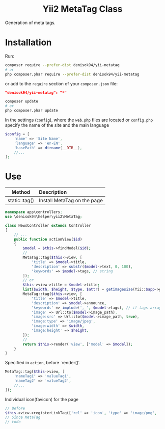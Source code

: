 <h1 align = "center"> Yii2 MetaTag Class </h1>

Generation of meta tags.

# Installation

Run:

```bash
composer require --prefer-dist denisok94/yii-metatag
# or
php composer.phar require --prefer-dist denisok94/yii-metatag
```

or add to the `require` section of your `composer.json` file:

```json
"denisok94/yii-metatag": "*"
```

```bash
composer update
# or
php composer.phar update
```

In the settings (`config`), where the `web.php` files are located or `config.php ` specify the name of the site and the main language
```php
$config = [
    'name' => 'Site Name',
    'language' => 'en-EN',
    'basePath' => dirname(__DIR__),
    //...
];
```

# Use

| Method | Description |
|----------------|:----------------|
| static::tag() | Install MetaTag on the page |

```php
namespace app\controllers;
use \denisok94\helper\yii2\MetaTag;

class NewsController extends Controller
{
    // ...
    public function actionView($id)
    {
        $model = $this->findModel($id);
        //
        MetaTag::tag($this->view, [
            'title' => $model->title,
            'description' => substr($model->text, 0, 100),
            'keywords' => $model->tags, // string
        ]);
        // or
        $this->view->title = $model->title;
        list($width, $height, $type, $attr) = getimagesize(Yii::$app->getBasePath() . $model->image_path);
        MetaTag::tag($this->view, [
            'title' => $model->title,
            'description' => $model->announce,
            'keywords' => implode(', ', $model->tags), // if tags array
            'image' => Url::to($model->image_path),
            'image:src' => Url::to($model->image_path, true),
            'image:type' => 'image/jpeg',
            'image:width' => $width,
            'image:height' => $height,
        ]);
        //
        return $this->render('view', ['model' => $model]);
    }
}
```

Specified in `action`, before `render()'.
```php
MetaTag::tag($this->view, [
    'nameTag1' => 'valueTag1',
    'nameTag2' => 'valueTag2',
    //...
]);
```
Individual icon(favicon) for the page
```php
// Before
$this->view->registerLinkTag(['rel' => 'icon', 'type' => 'image/png', 'href' => Url::to("/favicon.png", true)]);
// Since MetaTag
// todo
```